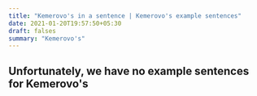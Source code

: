 ```yaml
---
title: "Kemerovo's in a sentence | Kemerovo's example sentences"
date: 2021-01-20T19:57:50+05:30
draft: falses
summary: "Kemerovo's"
---
```

## Unfortunately, we have no example sentences for Kemerovo's                 
